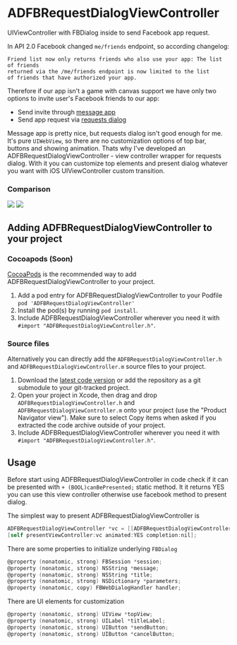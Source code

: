 ADFBRequestDialogViewController
===============================

UIViewController with FBDialog inside to send Facebook app request.

In API 2.0 Facebook changed `me/friends` endpoint, so according changelog: 
```
Friend list now only returns friends who also use your app: The list of friends 
returned via the /me/friends endpoint is now limited to the list 
of friends that have authorized your app.
```
Therefore if our app isn't a game with canvas support we have only two options to invite user's Facebook friends to our app:
* Send invite through [message app](https://developers.facebook.com/docs/ios/share#message-dialog)
* Send app request via [requests dialog](https://developers.facebook.com/docs/games/requests/v2.2#implementation)

Message app is pretty nice, but requests dialog isn't good enough for me. It's pure ```UIWebView```, so there are no customization options of top bar, buttons and showing animation. Thats why I've developed an ADFBRequestDialogViewController - view controller wrapper for requests dialog. With it you can customize top elements and present dialog whatever you want with iOS UIViewController custom transition.

### Comparison

![](https://dl.dropboxusercontent.com/u/25847340/ADFBRequestDialogViewController/before.png)
![](https://dl.dropboxusercontent.com/u/25847340/ADFBRequestDialogViewController/after.png)

## Adding ADFBRequestDialogViewController to your project

### Cocoapods (Soon)

[CocoaPods](http://cocoapods.org) is the recommended way to add ADFBRequestDialogViewController to your project.
1. Add a pod entry for ADFBRequestDialogViewController to your Podfile `pod 'ADFBRequestDialogViewController'`
2. Install the pod(s) by running `pod install`.
3. Include ADFBRequestDialogViewController wherever you need it with `#import "ADFBRequestDialogViewController.h"`.

### Source files

Alternatively you can directly add the `ADFBRequestDialogViewController.h` and `ADFBRequestDialogViewController.m` source files to your project.

1. Download the [latest code version](https://github.com/Antondomashnev/ADFBRequestDialogViewController/archive/master.zip) or add the repository as a git submodule to your git-tracked project. 
2. Open your project in Xcode, then drag and drop `ADFBRequestDialogViewController.h` and `ADFBRequestDialogViewController.m` onto your project (use the "Product Navigator view"). Make sure to select Copy items when asked if you extracted the code archive outside of your project. 
3. Include ADFBRequestDialogViewController wherever you need it with `#import "ADFBRequestDialogViewController.h"`.

## Usage

Before start using ADFBRequestDialogViewController in code check if it can be presented with 
```+ (BOOL)canBePresented;``` 
static method. It it returns YES you can use this view controller otherwise use facebook method to present dialog.

The simplest way to present ADFBRequestDialogViewController is
```objective-c
ADFBRequestDialogViewController *vc = [[ADFBRequestDialogViewController alloc] initWithSession:[FBSession activeSession] message:@"YO" title:@"Invite friends" parameters:nil handler:nil];
[self presentViewController:vc animated:YES completion:nil];
``` 

There are some properties to initialize underlying ```FBDialog```
```objective-c
@property (nonatomic, strong) FBSession *session;
@property (nonatomic, strong) NSString *message;
@property (nonatomic, strong) NSString *title;
@property (nonatomic, strong) NSDictionary *parameters;
@property (nonatomic, copy) FBWebDialogHandler handler;
``` 

There are UI elements for customization
```objective-c
@property (nonatomic, strong) UIView *topView;
@property (nonatomic, strong) UILabel *titleLabel;
@property (nonatomic, strong) UIButton *sendButton;
@property (nonatomic, strong) UIButton *cancelButton;
``` 


